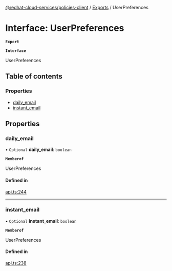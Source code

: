 [@redhat-cloud-services/policies-client](../README.md) / [Exports](../modules.md) / UserPreferences

# Interface: UserPreferences

**`Export`**

**`Interface`**

UserPreferences

## Table of contents

### Properties

- [daily\_email](UserPreferences.md#daily_email)
- [instant\_email](UserPreferences.md#instant_email)

## Properties

### daily\_email

• `Optional` **daily\_email**: `boolean`

**`Memberof`**

UserPreferences

#### Defined in

[api.ts:244](https://github.com/RedHatInsights/javascript-clients/blob/master/packages/policies/api.ts#L244)

___

### instant\_email

• `Optional` **instant\_email**: `boolean`

**`Memberof`**

UserPreferences

#### Defined in

[api.ts:238](https://github.com/RedHatInsights/javascript-clients/blob/master/packages/policies/api.ts#L238)

